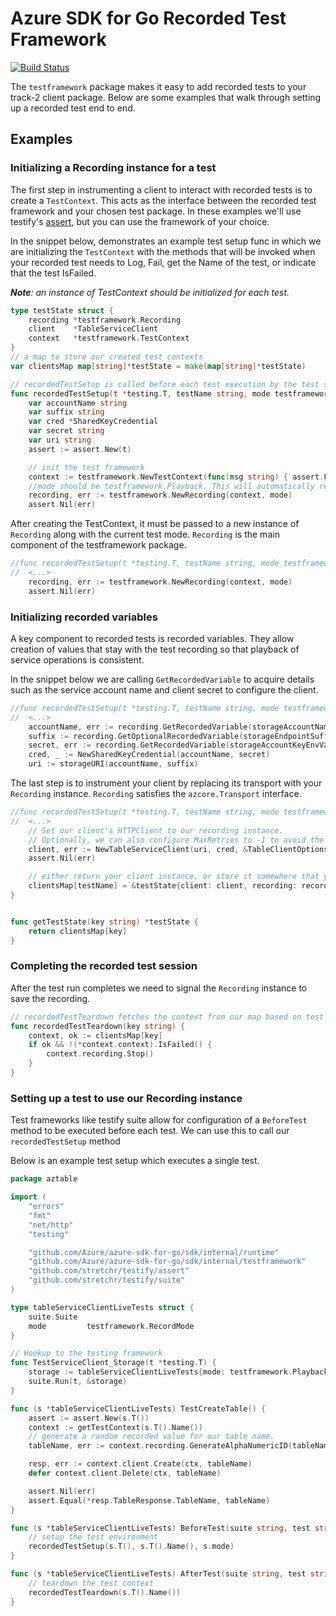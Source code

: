 # Azure SDK for Go Recorded Test Framework

[![Build Status](https://dev.azure.com/azure-sdk/public/_apis/build/status/go/Azure.azure-sdk-for-go?branchName=master)](https://dev.azure.com/azure-sdk/public/_build/latest?definitionId=1842&branchName=master)

The `testframework` package makes it easy to add recorded tests to your track-2 client package.
Below are some examples that walk through setting up a recorded test end to end.

## Examples

### Initializing a Recording instance for a test

The first step in instrumenting a client to interact with recorded tests is to create a `TestContext`.
This acts as the interface between the recorded test framework and your chosen test package.
In these examples we'll use testify's [assert](https://pkg.go.dev/github.com/stretchr/testify/assert),
but you can use the framework of your choice.

In the snippet below, demonstrates an example test setup func in which we are initializing the `TestContext`
with the methods that will be invoked when your recorded test needs to Log, Fail, get the Name of the test,
or indicate that the test IsFailed.

***Note**: an instance of TestContext should be initialized for each test.*

```go
type testState struct {
    recording *testframework.Recording
    client    *TableServiceClient
    context   *testframework.TestContext
}
// a map to store our created test contexts
var clientsMap map[string]*testState = make(map[string]*testState)

// recordedTestSetup is called before each test execution by the test suite's BeforeTest method
func recordedTestSetup(t *testing.T, testName string, mode testframework.RecordMode) {
    var accountName string
    var suffix string
    var cred *SharedKeyCredential
    var secret string
    var uri string
    assert := assert.New(t)

    // init the test framework
    context := testframework.NewTestContext(func(msg string) { assert.FailNow(msg) }, func(msg string) { t.Log(msg) }, func() string { return testName })
    //mode should be testframework.Playback. This will automatically record if no test recording is available and playback if it is.
    recording, err := testframework.NewRecording(context, mode) 
    assert.Nil(err)
```

After creating the TestContext, it must be passed to a new instance of `Recording` along with the current test mode.
`Recording` is the main component of the testframework package.

```go
//func recordedTestSetup(t *testing.T, testName string, mode testframework.RecordMode) {
//  <...>
    recording, err := testframework.NewRecording(context, mode)
    assert.Nil(err)
```

### Initializing recorded variables

A key component to recorded tests is recorded variables.
They allow creation of values that stay with the test recording so that playback of service operations is consistent.

In the snippet below we are calling `GetRecordedVariable` to acquire details such as the service account name and
client secret to configure the client.

```go
//func recordedTestSetup(t *testing.T, testName string, mode testframework.RecordMode) {
//  <...>
    accountName, err := recording.GetRecordedVariable(storageAccountNameEnvVar, testframework.Default)
    suffix := recording.GetOptionalRecordedVariable(storageEndpointSuffixEnvVar, DefaultStorageSuffix, testframework.Default)
    secret, err := recording.GetRecordedVariable(storageAccountKeyEnvVar, testframework.Secret_Base64String)
    cred, _ := NewSharedKeyCredential(accountName, secret)
    uri := storageURI(accountName, suffix)
```

The last step is to instrument your client by replacing its transport with your `Recording` instance.
`Recording` satisfies the `azcore.Transport` interface.

```go
//func recordedTestSetup(t *testing.T, testName string, mode testframework.RecordMode) {
//  <...>
    // Set our client's HTTPClient to our recording instance.
    // Optionally, we can also configure MaxRetries to -1 to avoid the default retry behavior.
    client, err := NewTableServiceClient(uri, cred, &TableClientOptions{HTTPClient: recording, Retry: azcore.RetryOptions{MaxRetries: -1}})
    assert.Nil(err)

    // either return your client instance, or store it somewhere that your test can use it for test execution.
    clientsMap[testName] = &testState{client: client, recording: recording, context: &context}
}


func getTestState(key string) *testState {
    return clientsMap[key]
}
```

### Completing the recorded test session

After the test run completes we need to signal the `Recording` instance to save the recording.

```go
// recordedTestTeardown fetches the context from our map based on test name and calls Stop on the Recording instance.
func recordedTestTeardown(key string) {
    context, ok := clientsMap[key]
    if ok && !(*context.context).IsFailed() {
        context.recording.Stop()
    }
}
```

### Setting up a test to use our Recording instance

Test frameworks like testify suite allow for configuration of a `BeforeTest` method to be executed before each test.
We can use this to call our `recordedTestSetup` method

Below is an example test setup which executes a single test.

```go
package aztable

import (
    "errors"
    "fmt"
    "net/http"
    "testing"

    "github.com/Azure/azure-sdk-for-go/sdk/internal/runtime"
    "github.com/Azure/azure-sdk-for-go/sdk/internal/testframework"
    "github.com/stretchr/testify/assert"
    "github.com/stretchr/testify/suite"
)

type tableServiceClientLiveTests struct {
    suite.Suite
    mode         testframework.RecordMode
}

// Hookup to the testing framework
func TestServiceClient_Storage(t *testing.T) {
    storage := tableServiceClientLiveTests{mode: testframework.Playback /* change to Record to re-record tests */}
    suite.Run(t, &storage)
}

func (s *tableServiceClientLiveTests) TestCreateTable() {
    assert := assert.New(s.T())
    context := getTestContext(s.T().Name())
    // generate a random recorded value for our table name.
    tableName, err := context.recording.GenerateAlphaNumericID(tableNamePrefix, 20, true)

    resp, err := context.client.Create(ctx, tableName)
    defer context.client.Delete(ctx, tableName)

    assert.Nil(err)
    assert.Equal(*resp.TableResponse.TableName, tableName)
}

func (s *tableServiceClientLiveTests) BeforeTest(suite string, test string) {
    // setup the test environment
    recordedTestSetup(s.T(), s.T().Name(), s.mode)
}

func (s *tableServiceClientLiveTests) AfterTest(suite string, test string) {
    // teardown the test context
    recordedTestTeardown(s.T().Name())
}
```
